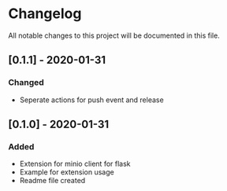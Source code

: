 # Changelog
All notable changes to this project will be documented in this file.

## [0.1.1] - 2020-01-31
### Changed
 - Seperate actions for push event and release

## [0.1.0] - 2020-01-31
### Added
 - Extension for minio client for flask
 - Example for extension usage
 - Readme file created
